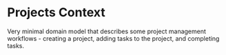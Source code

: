 # Projects Context

Very minimal domain model that describes some project management workflows - creating a project, adding tasks to the project, and completing tasks.
